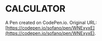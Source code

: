 # CALCULATOR

A Pen created on CodePen.io. Original URL: [https://codepen.io/sofano/pen/WNExyxE](https://codepen.io/sofano/pen/WNExyxE).

